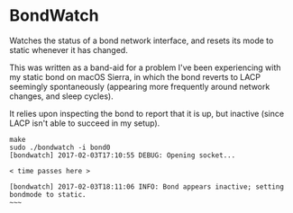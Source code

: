 BondWatch
=========

Watches the status of a bond network interface, and resets its mode to static whenever it has changed.

This was written as a band-aid for a problem I've been experiencing with my static bond on macOS Sierra, in which the bond reverts to LACP seemingly spontaneously (appearing more frequently around network changes, and sleep cycles).

It relies upon inspecting the bond to report that it is up, but inactive (since LACP isn't able to succeed in my setup).


```
make
sudo ./bondwatch -i bond0
[bondwatch] 2017-02-03T17:10:55 DEBUG: Opening socket...

< time passes here >

[bondwatch] 2017-02-03T18:11:06 INFO: Bond appears inactive; setting bondmode to static.
~~~

